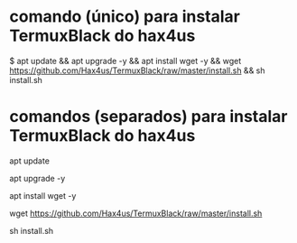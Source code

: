 # comando (único) para instalar TermuxBlack do hax4us

$ apt update && apt upgrade -y && apt install wget -y && wget https://github.com/Hax4us/TermuxBlack/raw/master/install.sh && sh install.sh

# comandos (separados) para instalar TermuxBlack do hax4us

apt update

apt upgrade -y

apt install wget -y

wget https://github.com/Hax4us/TermuxBlack/raw/master/install.sh

sh install.sh
